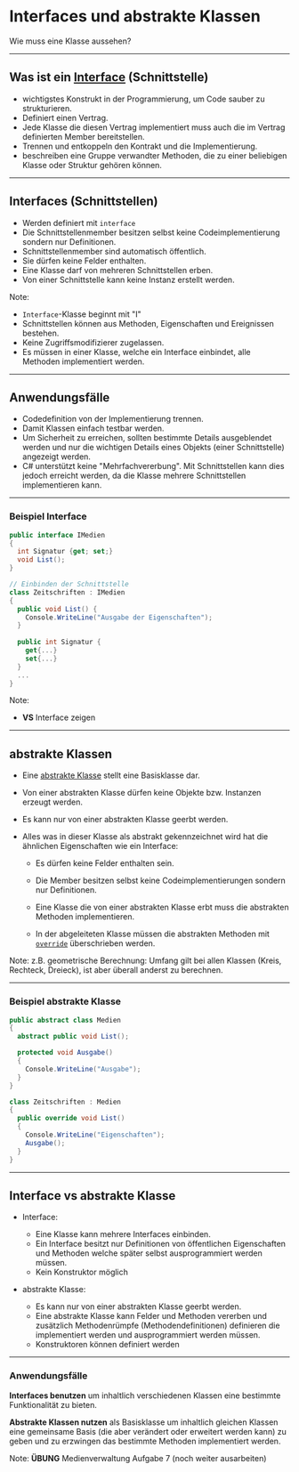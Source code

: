 # Interfaces und abstrakte Klassen

Wie muss eine Klasse aussehen?

---

<!-- .slide: class="left" -->
## Was ist ein [Interface]((https://docs.microsoft.com/de-de/dotnet/csharp/language-reference/keywords/interface)) (Schnittstelle)

* wichtigstes Konstrukt in der Programmierung, um Code sauber zu strukturieren.
* Definiert einen Vertrag.
* Jede Klasse die diesen Vertrag implementiert muss auch die im Vertrag definierten Member bereitstellen.
* Trennen und entkoppeln den Kontrakt und die Implementierung.
* beschreiben eine Gruppe verwandter Methoden, die zu einer beliebigen Klasse oder Struktur gehören können.

---

<!-- .slide: class="left" -->
## Interfaces (Schnittstellen)

* Werden definiert mit `interface`
* Die Schnittstellenmember besitzen selbst keine Codeimplementierung sondern nur Definitionen.
* Schnittstellenmember sind automatisch öffentlich.
* Sie dürfen keine Felder enthalten.
* Eine Klasse darf von mehreren Schnittstellen erben.
* Von einer Schnittstelle kann keine Instanz erstellt werden.

Note:

* `Interface`-Klasse beginnt mit "I"
* Schnittstellen können aus Methoden, Eigenschaften und Ereignissen bestehen.
* Keine Zugriffsmodifizierer zugelassen.
* Es müssen in einer Klasse, welche ein Interface einbindet, alle Methoden implementiert werden.

---

<!-- .slide: class="left" -->
## Anwendungsfälle

* Codedefinition von der Implementierung trennen.
* Damit Klassen einfach testbar werden.
* Um Sicherheit zu erreichen, sollten bestimmte Details ausgeblendet werden und nur die wichtigen Details eines Objekts (einer Schnittstelle) angezeigt werden.
* C# unterstützt keine "Mehrfachvererbung". Mit Schnittstellen kann dies jedoch erreicht werden, da die Klasse mehrere Schnittstellen implementieren kann.

---

<!-- .slide: class="left" -->
### Beispiel Interface

```csharp []
public interface IMedien 
{
  int Signatur {get; set;}
  void List();
}

// Einbinden der Schnittstelle
class Zeitschriften : IMedien 
{
  public void List() {
    Console.WriteLine("Ausgabe der Eigenschaften");
  }
  
  public int Signatur {
    get{...}
    set{...}
  }
  ...
}
```

Note:

* **VS** Interface zeigen

---

<!-- .slide: class="left" -->
## abstrakte Klassen

* Eine [abstrakte Klasse](https://docs.microsoft.com/de-de/dotnet/csharp/programming-guide/classes-and-structs/abstract-and-sealed-classes-and-class-members) stellt eine Basisklasse dar.

* Von einer abstrakten Klasse dürfen keine Objekte bzw. Instanzen erzeugt werden.

* Es kann nur von einer abstrakten Klasse geerbt werden.

* Alles was in dieser Klasse als abstrakt gekennzeichnet wird hat die ähnlichen Eigenschaften wie ein Interface:

  * Es dürfen keine Felder enthalten sein.

  * Die Member besitzen selbst keine Codeimplementierungen sondern nur Definitionen.

  * Eine Klasse die von einer abstrakten Klasse erbt muss die abstrakten Methoden implementieren.

  * In der abgeleiteten Klasse müssen die abstrakten Methoden mit [`override`](https://docs.microsoft.com/de-de/dotnet/csharp/language-reference/keywords/override) überschrieben werden.

Note: z.B. geometrische Berechnung: Umfang gilt bei allen Klassen (Kreis, Rechteck, Dreieck), ist aber überall anderst zu berechnen.

---

<!-- .slide: class="left" -->
### Beispiel abstrakte Klasse

```csharp []
public abstract class Medien 
{
  abstract public void List();

  protected void Ausgabe() 
  {
    Console.WriteLine("Ausgabe");
  }
}

class Zeitschriften : Medien 
{
  public override void List() 
  {
    Console.WriteLine("Eigenschaften");
    Ausgabe();
  }
}
```

---

<!-- .slide: class="left" -->
## Interface vs abstrakte Klasse

* Interface:
  * Eine Klasse kann mehrere Interfaces einbinden.
  * Ein Interface besitzt nur Definitionen von öffentlichen Eigenschaften und Methoden welche später selbst ausprogrammiert werden müssen.
  * Kein Konstruktor möglich

* abstrakte Klasse:
  * Es kann nur von einer abstrakten Klasse geerbt werden.
  * Eine abstrakte Klasse kann Felder und Methoden vererben und zusätzlich Methodenrümpfe (Methodendefinitionen) definieren die implementiert werden und ausprogrammiert werden müssen.
  * Konstruktoren können definiert werden

---

<!-- .slide: class="left" -->
### Anwendungsfälle

**Interfaces benutzen** um inhaltlich verschiedenen Klassen eine bestimmte Funktionalität zu bieten.

**Abstrakte Klassen nutzen** als Basisklasse um inhaltlich gleichen Klassen eine gemeinsame Basis (die aber verändert oder erweitert werden kann) zu geben und zu erzwingen das bestimmte Methoden implementiert werden.

Note: **ÜBUNG** Medienverwaltung Aufgabe 7 (noch weiter ausarbeiten)
